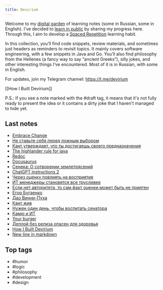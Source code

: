 ```yaml
---
title: Devirium
---
```


Welcome to my [digital garden](https://maggieappleton.com/garden-history) of learning notes (some in Russian, some in English). I've decided to [learn in public](https://dev.to/jbranchaud/how-i-learned-to-learn-in-public-2f4m) by sharing my progress here. Through this, I aim to develop a [Spaced Repetition](https://til.yenly.wtf/notes/spaced-repetition) learning habit.

In this collection, you’ll find code snippets, review materials, and sometimes just headers as reminders to revisit topics. It mainly covers software engineering, with a few snippets in Java and Go. You’ll also find philosophy from the Hellenes (a fancy way to say “ancient Greeks”), silly jokes, and other interesting things I’ve encountered. Most of it is in Russian, with some in English.

For updates, join my Telegram channel: https://t.me/devirium

[[How I Built Devirium]]

P.S.: If you see a note marked with the #draft tag, it means that it's not fully ready to present the idea or it contains a dirty joke that I haven't managed to hide yet.

## Last notes
- [Embrace Change](2024/2024-01/Embrace-Change.md)
- [Не ставьте себя перед ложным выбором](2021/2021-11/Не-ставьте-себя-перед-ложным-выбором.md)
- [Кант утверждает, что ты достигаешь своего предназначения](2024-07/Кант-утверждает,-что-ты-достигаешь-своего-предназначения.md)
- [The highlander rule for java](review/The-highlander-rule-for-java.md)
- [Redoc](2024-07/Redoc.md)
- [Docusaurus](2024-07/Docusaurus.md)
- [Сенека: О сотворении землетрясений](2024-07/Сенека:-О-сотворении-землетрясений.md)
- [ChatGPT instructions 2](2024-07/ChatGPT-instructions-2.md)
- [Через оценку повлиять на восприятие](2024-07/Через-оценку-повлиять-на-восприятие.md)
- [ИТ менеджеры становятся все трусливее](2024-07/ИТ-менеджеры-становятся-все-трусливее.md)
- [Если нет авторитета, то сам факт оценки может быть не приятен](2024-07/Если-нет-авторитета,-то-сам-факт-оценки-может-быть-не-приятен.md)
- [Егор Бугаенко](2024-07/Егор-Бугаенко.md)
- [Дао Винни-Пуха](2024-07/Дао-Винни-Пуха.md)
- [Кант жив](2024-07/Кант-жив.md)
- [Нужен один день, чтобы воспитать сенатора](2024/2024-04/Нужен-один-день,-чтобы-воспитать-сенатора.md)
- [Камю и ИТ](2024/2024-04/Камю-и-ИТ.md)
- [Your burger](2024/2024-03/Your-burger.md)
- [Деплой без релиза опасен для здоровья](2022/2022-10/Деплой-без-релиза-опасен-для-здоровья.md)
- [How I Built Devirium](2024-07/How-I-Built-Devirium.md)
- [New line in markdown](2024-07/New-line-in-markdown.md)

## Top tags
- #humor
- #logic
- #philosophy
- #development
- #design
